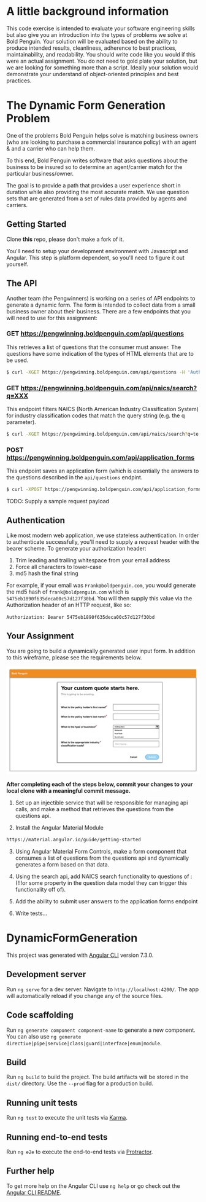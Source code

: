 # A little background information

This code exercise is intended to evaluate your software engineering skills but also give you an introduction into the types of problems we solve at Bold Penguin. Your solution will be evaluated based on the ability to produce intended results, cleanliness, adherence to best practices, maintainability, and readability. You should write code like you would if this were an actual assignment. You do not need to gold plate your solution, but we are looking for something more than a script.  Ideally your solution would demonstrate your understand of object-oriented principles and best practices.

# The Dynamic Form Generation Problem

One of the problems Bold Penguin helps solve is matching business owners (who are looking to purchase a commercial insurance policy) with an agent & and a carrier who can help them.

To this end, Bold Penguin writes software that asks questions about the business to be insured so to determine an agent/carrier match for the particular business/owner.

The goal is to provide a path that provides a user experience short in duration while also providing the most accurate match.  We use question sets that are generated from a set of rules data provided by agents and carriers.

## Getting Started

Clone **this** repo, please don't make a fork of it.

You'll need to setup your development environment with Javascript and Angular. This step is platform dependent, so you'll need to figure it out yourself.

## The API

Another team (the Pengwinners) is working on a series of API endpoints to generate a dynamic form. The form is intended to collect data from a small business owner about their business. There are a few endpoints that you will need to use for this assignment:

### GET https://pengwinning.boldpenguin.com/api/questions

This retrieves a list of questions that the consumer must answer. The questions have some indication of the types of HTML elements that are to be used.

```bash
$ curl -XGET https://pengwinning.boldpenguin.com/api/questions -H 'Authorization: Bearer xxxxxxxx'
```

### GET https://pengwinning.boldpenguin.com/api/naics/search?q=XXX

This endpoint filters NAICS (North American Industry Classification System) for industry classification codes that match the query string (e.g. the q parameter).

```bash
$ curl -XGET https://pengwinning.boldpenguin.com/api/naics/search?q=te -H 'Authorization: Bearer xxxxxxxx'
```

### POST https://pengwinning.boldpenguin.com/api/application_forms

This endpoint saves an application form (which is essentially the answers to the questions described in the `api/questions` endpint.

```bash
$ curl -XPOST https://pengwinning.boldpenguin.com/api/application_forms -H 'Authorization: Bearer xxxxxxxx'
```

TODO: Supply a sample request payload

## Authentication

Like most modern web application, we use stateless authentication. In order to authenticate successfully, you'll need to supply a request header with the bearer scheme. To generate your authorization header:

1. Trim leading and trailing whitespace from your email address
2. Force all characters to lower-case
3. md5 hash the final string

For example, if your email was `Frank@boldpenguin.com`, you would generate the md5 hash of `frank@boldpenguin.com` which is `5475eb1890f635deca00c57d127f30bd`. You will then supply this value via the Authorization header of an HTTP request, like so:

`Authorization: Bearer 5475eb1890f635deca00c57d127f30bd`

## Your Assignment

You are going to build a dynamically generated user input form. In addition to this wireframe, please see the requirements below.

![dynamic-form-wireframe.png](dynamic-form-wireframe.png)

**After completing each of the steps below, commit your changes to your local clone with a meaningful commit message.**

1. Set up an injectible service that will be responsible for managing api calls, and make a method that retrieves the questions from the questions api. 

2. Install the Angular Material Module

```bash
https://material.angular.io/guide/getting-started
```

3. Using Angular Material Form Controls, make a form component that consumes a list of questions from the questions api and dynamically generates a form based on that data.

4. Using the search api, add NAICS search functionality to questions of <propertyName>:<valueName> (!!!or some property in the question data model they can trigger this functionality off of).

4. Add the ability to submit user answers to the application forms endpoint

5. Write tests...




# DynamicFormGeneration

This project was generated with [Angular CLI](https://github.com/angular/angular-cli) version 7.3.0.

## Development server

Run `ng serve` for a dev server. Navigate to `http://localhost:4200/`. The app will automatically reload if you change any of the source files.

## Code scaffolding

Run `ng generate component component-name` to generate a new component. You can also use `ng generate directive|pipe|service|class|guard|interface|enum|module`.

## Build

Run `ng build` to build the project. The build artifacts will be stored in the `dist/` directory. Use the `--prod` flag for a production build.

## Running unit tests

Run `ng test` to execute the unit tests via [Karma](https://karma-runner.github.io).

## Running end-to-end tests

Run `ng e2e` to execute the end-to-end tests via [Protractor](http://www.protractortest.org/).

## Further help

To get more help on the Angular CLI use `ng help` or go check out the [Angular CLI README](https://github.com/angular/angular-cli/blob/master/README.md).
